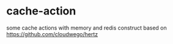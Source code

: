 # cache-action
some cache actions with memory and redis
construct based on https://github.com/cloudwego/hertz

